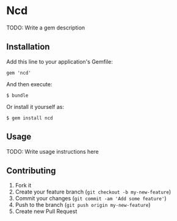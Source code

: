 # Ncd

TODO: Write a gem description

## Installation

Add this line to your application's Gemfile:

    gem 'ncd'

And then execute:

    $ bundle

Or install it yourself as:

    $ gem install ncd

## Usage

TODO: Write usage instructions here

## Contributing

1. Fork it
2. Create your feature branch (`git checkout -b my-new-feature`)
3. Commit your changes (`git commit -am 'Add some feature'`)
4. Push to the branch (`git push origin my-new-feature`)
5. Create new Pull Request
